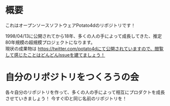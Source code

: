 # 概要

これはオープンソースソフトウェアPotato4dのリポジトリです！

1998/04/13に公開されてから18年、多くの人の手によって成長してきた、推定80年規模の超規模プロジェクトになります。  
現状の成果物は https://twitter.com/potato4dにて公開されていますので、閲覧して感じたことはどんどんIssueを建てましょう！

# 自分のリポジトリをつくろうの会

各々自分のリポジトリを作って、多くの人の手によって相互にプロダクトを成長させていきましょう！
今すぐIDと同じ名前のリポジトリを！
